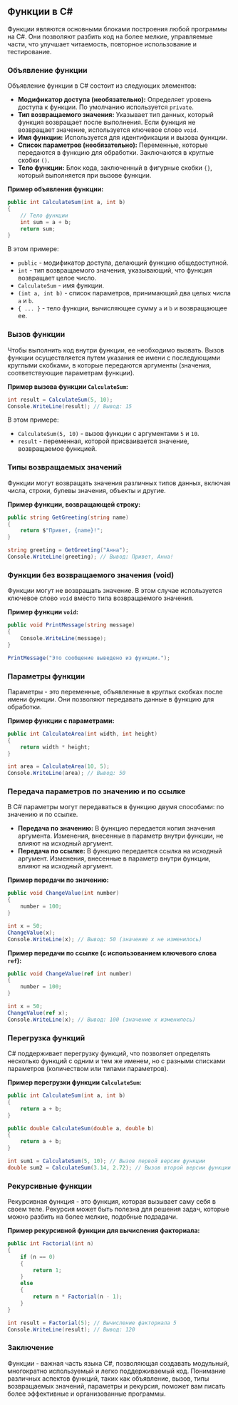 ## Функции в C#

Функции являются основными блоками построения любой программы на C#. Они позволяют разбить код на более мелкие, управляемые части, что улучшает читаемость, повторное использование и тестирование. 

### Объявление функции

Объявление функции в C# состоит из следующих элементов:

- **Модификатор доступа (необязательно):** Определяет уровень доступа к функции. По умолчанию используется `private`.
- **Тип возвращаемого значения:** Указывает тип данных, который функция возвращает после выполнения. Если функция не возвращает значение, используется ключевое слово `void`.
- **Имя функции:**  Используется для идентификации и вызова функции.
- **Список параметров (необязательно):** Переменные, которые передаются в функцию для обработки. Заключаются в круглые скобки `()`.
- **Тело функции:**  Блок кода, заключенный в фигурные скобки `{}`, который выполняется при вызове функции.

**Пример объявления функции:**

```csharp
public int CalculateSum(int a, int b)
{
    // Тело функции
    int sum = a + b;
    return sum;
}
```

В этом примере:

- `public` - модификатор доступа, делающий функцию общедоступной.
- `int` - тип возвращаемого значения, указывающий, что функция возвращает целое число.
- `CalculateSum` - имя функции.
- `(int a, int b)` - список параметров, принимающий два целых числа `a` и `b`.
-  `{ ... }` - тело функции, вычисляющее сумму `a` и `b` и возвращающее ее.

### Вызов функции

Чтобы выполнить код внутри функции, ее необходимо вызвать.  Вызов функции осуществляется путем указания ее имени с последующими круглыми скобками, в которые передаются аргументы (значения, соответствующие параметрам функции).

**Пример вызова функции `CalculateSum`:**

```csharp
int result = CalculateSum(5, 10); 
Console.WriteLine(result); // Вывод: 15
```

В этом примере:

- `CalculateSum(5, 10)` - вызов функции с аргументами `5` и `10`.
-  `result` - переменная, которой присваивается значение, возвращаемое функцией.

### Типы возвращаемых значений

Функции могут возвращать значения различных типов данных, включая числа, строки, булевы значения, объекты и другие. 

**Пример функции, возвращающей строку:**

```csharp
public string GetGreeting(string name)
{
    return $"Привет, {name}!";
}

string greeting = GetGreeting("Анна");
Console.WriteLine(greeting); // Вывод: Привет, Анна!
```

### Функции без возвращаемого значения (void)

Функции могут не возвращать значение. В этом случае используется ключевое слово `void` вместо типа возвращаемого значения.

**Пример функции `void`:**

```csharp
public void PrintMessage(string message)
{
    Console.WriteLine(message);
}

PrintMessage("Это сообщение выведено из функции.");
```

### Параметры функции

Параметры - это переменные, объявленные в круглых скобках после имени функции. Они позволяют передавать данные в функцию для обработки.

**Пример функции с параметрами:**

```csharp
public int CalculateArea(int width, int height)
{
    return width * height;
}

int area = CalculateArea(10, 5); 
Console.WriteLine(area); // Вывод: 50
```

### Передача параметров по значению и по ссылке

В C# параметры могут передаваться в функцию двумя способами: по значению и по ссылке.

- **Передача по значению:**  В функцию передается копия значения аргумента. Изменения, внесенные в параметр внутри функции, не влияют на исходный аргумент.
- **Передача по ссылке:** В функцию передается ссылка на исходный аргумент. Изменения, внесенные в параметр внутри функции, влияют на исходный аргумент.

**Пример передачи по значению:**

```csharp
public void ChangeValue(int number)
{
    number = 100;
}

int x = 50;
ChangeValue(x); 
Console.WriteLine(x); // Вывод: 50 (значение x не изменилось)
```

**Пример передачи по ссылке (с использованием ключевого слова `ref`):**

```csharp
public void ChangeValue(ref int number)
{
    number = 100;
}

int x = 50;
ChangeValue(ref x); 
Console.WriteLine(x); // Вывод: 100 (значение x изменилось)
```

### Перегрузка функций

C# поддерживает перегрузку функций, что позволяет определять несколько функций с одним и тем же именем, но с разными списками параметров (количеством или типами параметров). 

**Пример перегрузки функции `CalculateSum`:**

```csharp
public int CalculateSum(int a, int b)
{
    return a + b;
}

public double CalculateSum(double a, double b)
{
    return a + b;
}

int sum1 = CalculateSum(5, 10); // Вызов первой версии функции
double sum2 = CalculateSum(3.14, 2.72); // Вызов второй версии функции
```

### Рекурсивные функции

Рекурсивная функция - это функция, которая вызывает саму себя в своем теле. Рекурсия может быть полезна для решения задач, которые можно разбить на более мелкие, подобные подзадачи.

**Пример рекурсивной функции для вычисления факториала:**

```csharp
public int Factorial(int n)
{
    if (n == 0)
    {
        return 1;
    }
    else
    {
        return n * Factorial(n - 1);
    }
}

int result = Factorial(5); // Вычисление факториала 5
Console.WriteLine(result); // Вывод: 120
```

### Заключение

Функции - важная часть языка C#, позволяющая создавать модульный, многократно используемый и легко поддерживаемый код. Понимание различных аспектов функций, таких как объявление, вызов, типы возвращаемых значений, параметры и рекурсия, поможет вам писать более эффективные и организованные программы. 
